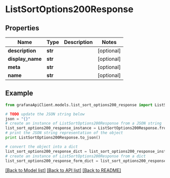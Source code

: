 # ListSortOptions200Response


## Properties
Name | Type | Description | Notes
------------ | ------------- | ------------- | -------------
**description** | **str** |  | [optional] 
**display_name** | **str** |  | [optional] 
**meta** | **str** |  | [optional] 
**name** | **str** |  | [optional] 

## Example

```python
from grafanaApiClient.models.list_sort_options200_response import ListSortOptions200Response

# TODO update the JSON string below
json = "{}"
# create an instance of ListSortOptions200Response from a JSON string
list_sort_options200_response_instance = ListSortOptions200Response.from_json(json)
# print the JSON string representation of the object
print ListSortOptions200Response.to_json()

# convert the object into a dict
list_sort_options200_response_dict = list_sort_options200_response_instance.to_dict()
# create an instance of ListSortOptions200Response from a dict
list_sort_options200_response_form_dict = list_sort_options200_response.from_dict(list_sort_options200_response_dict)
```
[[Back to Model list]](../README.md#documentation-for-models) [[Back to API list]](../README.md#documentation-for-api-endpoints) [[Back to README]](../README.md)


